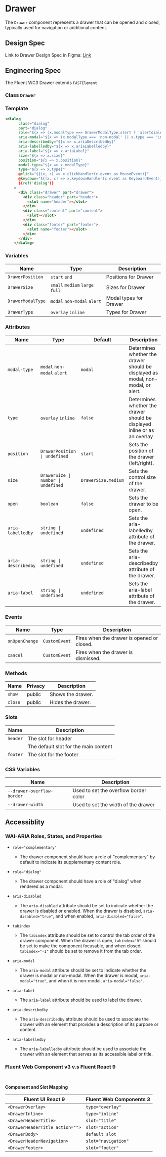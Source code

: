 # Drawer

The `Drawer` component represents a drawer that can be opened and closed, typically used for navigation or additional content.

## Design Spec

Link to Drawer Design Spec in Figma: [Link](<https://www.figma.com/file/V2sDk36xZfp8tFhb53DfsT/Drawer-(Overlay-%26-Inline)?type=design&viewport=2606%2C1404%2C0.23&t=iNWjZIpDljA1EshA-0>)

## Engineering Spec

The Fluent WC3 Drawer extends `FASTElement`

### Class `Drawer`

### Template

```html
<dialog
      class="dialog"
      part="dialog"
      role="${x => (x.modalType === DrawerModalType.alert ? 'alertdialog' : void 0)}"
      aria-modal="${x => (x.modalType === 'non-modal' || x.type === 'inline' ? void 0 : 'true')}"
      aria-describedby="${x => x.ariaDescribedby}"
      aria-labelledby="${x => x.ariaLabelledby}"
      aria-label="${x => x.ariaLabel}"
      size="${x => x.size}"
      position="${x => x.position}"
      modal-type="${x => x.modalType}"
      type="${x => x.type}"
      @click="${(x, c) => x.clickHandler(c.event as MouseEvent)}"
      @keydown="${(x, c) => x.keydownHandler(c.event as KeyboardEvent)}"
      ${ref('dialog')}
    >
      <div class="drawer" part="drawer">
        <div class="header" part="header">
          <slot name="header"></slot>
        </div>
        <div class="content" part="content">
          <slot></slot>
        </div>
        <div class="footer" part="footer">
          <slot name="footer"></slot>
        </div>
      </div>
    </dialog>
```

### **Variables**

| Name              | Type                            | Description            |
| ----------------- | ------------------------------- | ---------------------- |
| `DrawerPosition`  | `start` `end`                   | Positions for Drawer   |
| `DrawerSize`      | `small` `medium` `large` `full` | Sizes for Drawer       |
| `DrawerModalType` | `modal` `non-modal` `alert`     | Modal types for Drawer |
| `DrawerType`      | `overlay` `inline`              | Types for Drawer       |

### **Attributes**

| Name               | Type                                | Default             | Description                                                                      |
| ------------------ | ----------------------------------- | ------------------- | -------------------------------------------------------------------------------- |
| `modal-type`       | `modal` `non-modal` `alert`         | `modal`             | Determines whether the drawer should be displayed as modal, non-modal, or alert. |
| `type`             | `overlay` `inline`                  | `false`             | Determines whether the drawer should be displayed inline or as an overlay        |
| `position`         | `DrawerPosition \| undefined`       | `start`             | Sets the position of the drawer (left/right).                                    |
| `size`             | `DrawerSize \| number \| undefined` | `DrawerSize.medium` | Sets the control size of the drawer.                                             |
| `open`             | `boolean`                           | `false`             | Sets the drawer to be open.                                                      |
| `aria-labelledby`  | `string \| undefined`               | `undefined`         | Sets the aria-labelledby attribute of the drawer.                                |
| `aria-describedby` | `string \| undefined`               | `undefined`         | Sets the aria-describedby attribute of the drawer.                               |
| `aria-label`       | `string \| undefined`               | `undefined`         | Sets the aria-label attribute of the drawer.                                     |

### **Events**

| Name           | Type          | Description                                |
| -------------- | ------------- | ------------------------------------------ |
| `onOpenChange` | `CustomEvent` | Fires when the drawer is opened or closed. |
| `cancel`       | `CustomEvent` | Fires when the drawer is dismissed.        |

### **Methods**

| Name    | Privacy | Description       |
| ------- | ------- | ----------------- |
| `show`  | public  | Shows the drawer. |
| `close` | public  | Hides the drawer. |

### **Slots**

| Name     | Description                           |
| -------- | ------------------------------------- |
| `header` | The slot for header                   |
|          | The default slot for the main content |
| `footer` | The slot for the footer               |

### **CSS Variables**

| Name                       | Description                           |
| -------------------------- | ------------------------------------- |
| `--drawer-overflow-border` | Used to set the overflow border color |
| `--drawer-width`           | Used to set the width of the drawer   |

## **Accessiblity**

### **WAI-ARIA Roles, States, and Properties**

- `role="complementary"`

  - The drawer component should have a role of "complementary" by default to indicate its supplementary content role.

- `role="dialog"`

  - The drawer component should have a role of "dialog" when rendered as a modal.

- `aria-disabled`

  - The `aria-disabled` attribute should be set to indicate whether the drawer is disabled or enabled. When the drawer is disabled, `aria-disabled="true"`, and when enabled, `aria-disabled="false"`.

- `tabindex`

  - The `tabindex` attribute should be set to control the tab order of the drawer component. When the drawer is open, `tabindex="0"` should be set to make the component focusable, and when closed, `tabindex="-1"` should be set to remove it from the tab order.

- `aria-modal`

  - The `aria-modal` attribute should be set to indicate whether the drawer is modal or non-modal. When the drawer is modal, `aria-modal="true"`, and when it is non-modal, `aria-modal="false"`.

- `aria-label`

  - The `aria-label` attribute should be used to label the drawer.

- `aria-describedby`

  - The `aria-describedby` attribute should be used to associate the drawer with an element that provides a description of its purpose or content.

- `aria-labelledby`

  - The `aria-labelledby` attribute should be used to associate the drawer with an element that serves as its accessible label or title.

### **Fluent Web Component v3 v.s Fluent React 9**

<br />

**Component and Slot Mapping**

| Fluent UI React 9               | Fluent Web Components 3 |
| ------------------------------- | ----------------------- |
| `<DrawerOverlay>`               | `type="overlay"`        |
| `<DrawerInline>`                | `type="inline"`         |
| `<DrawerHeaderTitle>`           | `slot="title"`          |
| `<DrawerHeaderTitle action="">` | `slot="action"`         |
| `<DrawerBody> `                 | `default slot`          |
| `<DrawerHeaderNavigation>`      | `slot="navigation"`     |
| `<DrawerFooter>`                | `slot="footer"`         |
